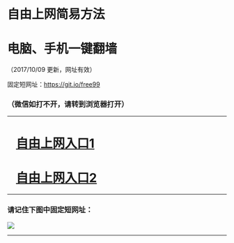 ﻿# 自由上网简易方法

# 电脑、手机一键翻墙

（2017/10/09 更新，网址有效）

固定短网址：https://git.io/free99

### （微信如打不开，请转到浏览器打开）


***





# &nbsp;&nbsp; <a href="http://ft291039068.fwq-tz-1001.info/fwqtz01.html?t=10090016763 " target="_blank">自由上网入口1</a>
# &nbsp;&nbsp; <a href="http://ft23458546.fwq-tz-1002.info/fwqtz02.html?t=100900116307 " target="_blank">自由上网入口2</a>
***

### 请记住下图中固定短网址：

<img src="https://s3-us-west-2.amazonaws.com/fwq-1001/yjfq-20170905okok.png" /> 


***

